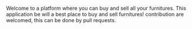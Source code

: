 Welcome to a platform where you can buy and sell all your furnitures. This application be will a best place to buy and sell furnitures! contribution are welcomed, this can be done by pull requests.


